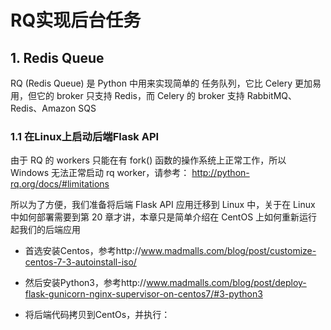 # RQ实现后台任务
## 1. Redis Queue
RQ (Redis Queue) 是 Python 中用来实现简单的 任务队列，它比 Celery 更加易用，但它的 broker 只支持 Redis，而 Celery 的 broker 支持 RabbitMQ、Redis、Amazon SQS

### 1.1 在Linux上启动后端Flask API
由于 RQ 的 workers 只能在有 fork() 函数的操作系统上正常工作，所以 Windows 无法正常启动 rq worker，请参考： http://python-rq.org/docs/#limitations

所以为了方便，我们准备将后端 Flask API 应用迁移到 Linux 中，关于在 Linux 中如何部署需要到第 20 章才讲，本章只是简单介绍在 CentOS 上如何重新运行起我们的后端应用

- 首选安装Centos，参考http://www.madmalls.com/blog/post/customize-centos-7-3-autoinstall-iso/
- 然后安装Python3，参考http://www.madmalls.com/blog/post/deploy-flask-gunicorn-nginx-supervisor-on-centos7/#3-python3
  
- 将后端代码拷贝到CentOs，并执行：